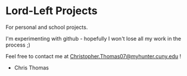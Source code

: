 # Lord-Left Projects
For personal and school projects.

I'm experimenting with github - hopefully I won't lose all my work in the process ;)

Feel free to contact me at Christopher.Thomas07@myhunter.cuny.edu !

- Chris Thomas


